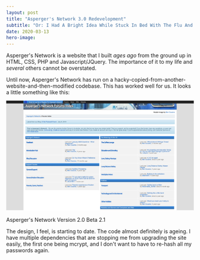 ```yaml
---
layout: post
title: "Asperger's Network 3.0 Redevelopment"
subtitle: "Or: I Had A Bright Idea While Stuck In Bed With The Flu And Am Now Regretting It!"
date: 2020-03-13
hero-image:
---
```

Asperger's Network is a website that I built <i>ages ago</i> from the ground up in HTML, CSS, PHP and Javascript/JQuery. The importance of it to my life and <i>several</i> others cannot be overstated. 

Until now, Asperger's Network has run on a hacky-copied-from-another-website-and-then-modified codebase. This has worked well for us. It looks a little something like this: 

<div class="embedimg">
    <img src="/images/blog/aspergers-network-3.0/aspnt-2.0.jpg" alt="Asperger's Network 2.0 Forums Index" />
    <div class="caption">
        <p>Asperger's Network Version 2.0 Beta 2.1</p>
    </div>
</div>

The design, I feel, is starting to date. The code almost definitely is ageing. I have multiple dependencies that are stopping me from upgrading the site easily, the first one being mcrypt, and I don't want to have to re-hash all my passwords again. 
